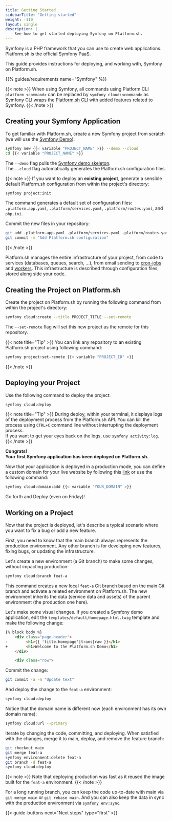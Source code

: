 ```yaml
---
title: Getting Started
sidebarTitle: "Getting started"
weight: -110
layout: single
description: |
    See how to get started deploying Symfony on Platform.sh.
---
```


Symfony is a PHP framework that you can use to create web applications. Platform.sh is the official Symfony PaaS.

This guide provides instructions for deploying, and working with, Symfony on Platform.sh.

{{% guides/requirements name="Symfony" %}}

{{< note >}}
When using Symfony, all commands using Platform CLI `platform <command>` can be replaced by `symfony cloud:<command>` as Symfony CLI wraps the [Platform.sh CLI](/administration/cli/_index.md) with added features related to Symfony.
{{< /note >}}

## Creating your Symfony Application

To get familiar with Platform.sh, create a new Symfony project from scratch (we will use the [Symfony Demo](https://symfony.com/doc/current/setup.html#the-symfony-demo-application)):

```bash
symfony new {{< variable "PROJECT_NAME" >}} --demo --cloud
cd {{< variable "PROJECT_NAME" >}}
```

The `--demo` flag pulls the [Symfony demo skeleton](https://github.com/symfony/demo).</br>
The `--cloud` flag automatically generates the Platform.sh configuration files.

{{< note >}}
If you want to deploy an **existing project**, generate a sensible default Platform.sh configuration from within the project's directory:

```bash
symfony project:init
```

The command generates a default set of configuration files: `.platform.app.yaml`, `.platform/services.yaml`, `.platform/routes.yaml`, and `php.ini`.

Commit the new files in your repository:

````bash
git add .platform.app.yaml .platform/services.yaml .platform/routes.yaml php.ini
git commit -m "Add Platform.sh configuration"
````
{{< /note >}}

Platform.sh manages the entire infrastructure of your project, from code to services (databases, queues, search, ...), from email sending to [cron-jobs](../customize/configuration.md#cron-jobs) and [workers](../customize/configuration.md#workers).
This infrastructure is described through configuration files, stored along side your code.

## Creating the Project on Platform.sh

Create the project on Platform.sh by running the following command from within the project's directory:
```bash
symfony cloud:create --title PROJECT_TITLE --set-remote
```

The `--set-remote` flag will set this new project as the remote for this repository.

{{< note title="Tip" >}}
You can link any repository to an existing Platform.sh project using following command:

```bash
symfony project:set-remote {{< variable "PROJECT_ID" >}}
```
{{< /note >}}

## Deploying your Project

Use the following command to deploy the project:

```bash
symfony cloud:deploy
```

{{< note title="Tip" >}}
During deploy, within your terminal, it displays logs of the deployment process from the Platform.sh API.
You can kill the process using ``CTRL+C`` command line without interrupting the deployment process.</BR>
If you want to get your eyes back on the logs, use `symfony activity:log`.
{{< /note >}}

**Congrats!**</BR>
**Your first Symfony application has been deployed on Platform.sh.**

Now that your application is deployed in a production mode, you can define a custom domain for your live website by following this [link](/administration/web/configure-project.html#domains) or use the following command:

```bash
symfony cloud:domain:add {{< variable "YOUR_DOMAIN" >}}
```

Go forth and Deploy (even on Friday)!

## Working on a Project

Now that the project is deployed, let's describe a typical scenario where you want to fix a bug or add a new feature.

First, you need to know that the main branch always represents the production environment. Any other branch is for developing new features, fixing bugs, or updating the infrastructure.

Let's create a new environment (a Git branch) to make some changes, without impacting production:

```bash
symfony cloud:branch feat-a
```

This command creates a new local `feat-a` Git branch based on the main Git branch and activate a related environment on Platform.sh.
The new environment inherits the data (service data and assets) of the parent environment (the production one here).

Let's make some visual changes.
If you created a Symfony demo application, edit the `templates/default/homepage.html.twig` template and make the following change:

```html {location="templates/default/homepage.html.twig"}
{% block body %}
    <div class="page-header">
-        <h1>{{ 'title.homepage'|trans|raw }}</h1>
+        <h1>Welcome to the Platform.sh Demo</h1>
    </div>

    <div class="row">

```

Commit the change:

```bash
git commit -a -m "Update text"
```

And deploy the change to the `feat-a` environment:

```bash
symfony cloud:deploy
```

Notice that the domain name is different now (each environment has its own domain name):

```bash
symfony cloud:url --primary
```

Iterate by changing the code, committing, and deploying. When satisfied with the changes, merge it to main, deploy, and remove the feature branch:

```bash
git checkout main
git merge feat-a
symfony environment:delete feat-a
git branch -d feat-a
symfony cloud:deploy
```

{{< note >}}
Note that deploying production was fast as it reused the image built for the `feat-a` environment.
{{< /note >}}

For a long running branch, you can keep the code up-to-date with main via `git merge main` or `git rebase main`. And you can also keep the data in sync with the production environment via `symfony env:sync`.

{{< guide-buttons next="Next steps" type="first" >}}
